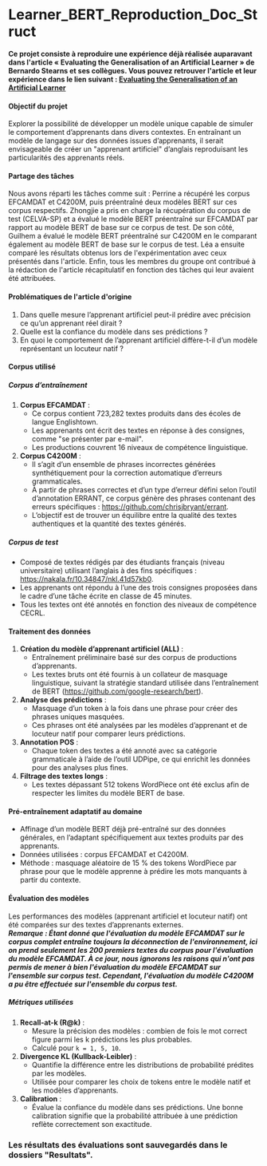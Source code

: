 # Learner_BERT_Reproduction_Doc_Struct

**Ce projet consiste à reproduire une expérience déjà réalisée auparavant dans l'article « Evaluating the Generalisation of an Artificial Learner » de Bernardo Stearns et ses collègues. Vous pouvez retrouver l'article et leur expérience dans le lien suivant : [Evaluating the Generalisation of an Artificial Learner](https://aclanthology.org/2024.nlp4call-1.15.pdf)**

#### **Objectif du projet**  
Explorer la possibilité de développer un modèle unique capable de simuler le comportement d’apprenants dans divers contextes. En entraînant un modèle de langage sur des données issues d’apprenants, il serait envisageable de créer un "apprenant artificiel" d’anglais reproduisant les particularités des apprenants réels.  

#### **Partage des tâches** 
Nous avons réparti les tâches comme suit : Perrine a récupéré les corpus EFCAMDAT et C4200M, puis préentraîné deux modèles BERT sur ces corpus respectifs. Zhongjie a pris en charge la récupération du corpus de test (CELVA-SP) et a évalué le modèle BERT préentraîné sur EFCAMDAT par rapport au modèle BERT de base sur ce corpus de test. De son côté, Guilhem a évalué le modèle BERT préentraîné sur C4200M en le comparant également au modèle BERT de base sur le corpus de test. Léa a ensuite comparé les résultats obtenus lors de l'expérimentation avec ceux présentés dans l'article. Enfin, tous les membres du groupe ont contribué à la rédaction de l'article récapitulatif en fonction des tâches qui leur avaient été attribuées.

#### **Problématiques de l'article d'origine**  
1. Dans quelle mesure l’apprenant artificiel peut-il prédire avec précision ce qu’un apprenant réel dirait ?  
2. Quelle est la confiance du modèle dans ses prédictions ?  
3. En quoi le comportement de l’apprenant artificiel diffère-t-il d’un modèle représentant un locuteur natif ?  

#### **Corpus utilisé**  
##### **Corpus d’entraînement**  
1. **Corpus EFCAMDAT** :  
   - Ce corpus contient 723,282 textes produits dans des écoles de langue Englishtown.  
   - Les apprenants ont écrit des textes en réponse à des consignes, comme "se présenter par e-mail".  
   - Les productions couvrent 16 niveaux de compétence linguistique.  
2. **Corpus C4200M** :  
   - Il s’agit d’un ensemble de phrases incorrectes générées synthétiquement pour la correction automatique d’erreurs grammaticales.  
   - À partir de phrases correctes et d’un type d’erreur défini selon l’outil d’annotation ERRANT, ce corpus génère des phrases contenant des erreurs spécifiques : https://github.com/chrisjbryant/errant.  
   - L’objectif est de trouver un équilibre entre la qualité des textes authentiques et la quantité des textes générés.  
##### **Corpus de test**  
- Composé de textes rédigés par des étudiants français (niveau universitaire) utilisant l’anglais à des fins spécifiques : https://nakala.fr/10.34847/nkl.41d57kb0.  
- Les apprenants ont répondu à l’une des trois consignes proposées dans le cadre d’une tâche écrite en classe de 45 minutes.  
- Tous les textes ont été annotés en fonction des niveaux de compétence CECRL.  
#### **Traitement des données**  
1. **Création du modèle d’apprenant artificiel (ALL)** :  
   - Entraînement préliminaire basé sur des corpus de productions d’apprenants.  
   - Les textes bruts ont été fournis à un collateur de masquage linguistique, suivant la stratégie standard utilisée dans l’entraînement de BERT (https://github.com/google-research/bert).  
2. **Analyse des prédictions** :  
   - Masquage d’un token à la fois dans une phrase pour créer des phrases uniques masquées.  
   - Ces phrases ont été analysées par les modèles d’apprenant et de locuteur natif pour comparer leurs prédictions.  
3. **Annotation POS** :  
   - Chaque token des textes a été annoté avec sa catégorie grammaticale à l’aide de l’outil UDPipe, ce qui enrichit les données pour des analyses plus fines.  
4. **Filtrage des textes longs** :  
   - Les textes dépassant 512 tokens WordPiece ont été exclus afin de respecter les limites du modèle BERT de base.  
#### **Pré-entraînement adaptatif au domaine**  
- Affinage d’un modèle BERT déjà pré-entraîné sur des données générales, en l’adaptant spécifiquement aux textes produits par des apprenants.  
- Données utilisées : corpus EFCAMDAT et C4200M.  
- Méthode : masquage aléatoire de 15 % des tokens WordPiece par phrase pour que le modèle apprenne à prédire les mots manquants à partir du contexte.  
#### **Évaluation des modèles**  
Les performances des modèles (apprenant artificiel et locuteur natif) ont été comparées sur des textes d’apprenants externes.  
***Remarque : Étant donné que l'évaluation du modèle EFCAMDAT sur le corpus complet entraîne toujours la déconnection de l'environnement, ici on prend seulement les 200 premiers textes du corpus pour l'évaluation du modèle EFCAMDAT. À ce jour, nous ignorons les raisons qui n'ont pas permis de mener à bien l'évaluation du modèle EFCAMDAT sur l'ensemble sur corpus test. Cependant, l'évaluation du modèle C4200M a pu être effectuée sur l'ensemble du corpus test.***  
##### **Métriques utilisées**  
1. **Recall-at-k (R@k)** :  
   - Mesure la précision des modèles : combien de fois le mot correct figure parmi les k prédictions les plus probables.  
   - Calculé pour `k = 1, 5, 10`.  
2. **Divergence KL (Kullback-Leibler)** :  
   - Quantifie la différence entre les distributions de probabilité prédites par les modèles.  
   - Utilisée pour comparer les choix de tokens entre le modèle natif et les modèles d’apprenants.  
3. **Calibration** :  
   - Évalue la confiance du modèle dans ses prédictions. Une bonne calibration signifie que la probabilité attribuée à une prédiction reflète correctement son exactitude.

### Les résultats des évaluations sont sauvegardés dans le dossiers "Resultats".
